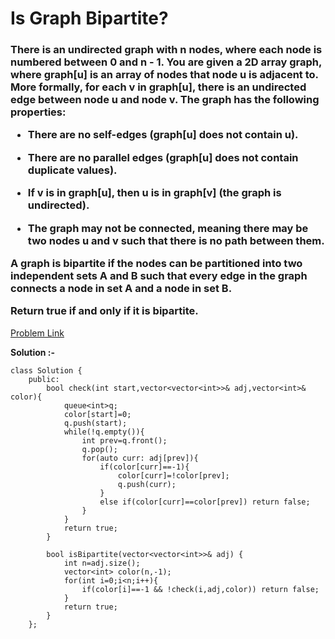 # Is Graph Bipartite?

<h3>
There is an undirected graph with n nodes, where each node is numbered between 0 and n - 1. You are given a 2D array graph, where graph[u] is an array of nodes that node u is adjacent to. More formally, for each v in graph[u], there is an undirected edge between node u and node v. The graph has the following properties:

  * There are no self-edges (graph[u] does not contain u).
  
  * There are no parallel edges (graph[u] does not contain duplicate values).
  
  * If v is in graph[u], then u is in graph[v] (the graph is undirected).
  
  * The graph may not be connected, meaning there may be two nodes u and v such that there is no path between them.
  
A graph is bipartite if the nodes can be partitioned into two independent sets A and B such that every edge in the graph connects a node in set A and a node in set B.

Return true if and only if it is bipartite.
</h3>

[Problem Link](https://leetcode.com/problems/is-graph-bipartite/description/)

**Solution :-**

```
class Solution {
	public:
		bool check(int start,vector<vector<int>>& adj,vector<int>& color){
			queue<int>q;
			color[start]=0;
			q.push(start);
			while(!q.empty()){
				int prev=q.front();
				q.pop();
				for(auto curr: adj[prev]){
					if(color[curr]==-1){
						color[curr]=!color[prev];
						q.push(curr);
					}
					else if(color[curr]==color[prev]) return false;
				}
			}
			return true;
		}

		bool isBipartite(vector<vector<int>>& adj) {
			int n=adj.size();
			vector<int> color(n,-1);
			for(int i=0;i<n;i++){
				if(color[i]==-1 && !check(i,adj,color)) return false; 
			}
			return true;
		}
	};
```
